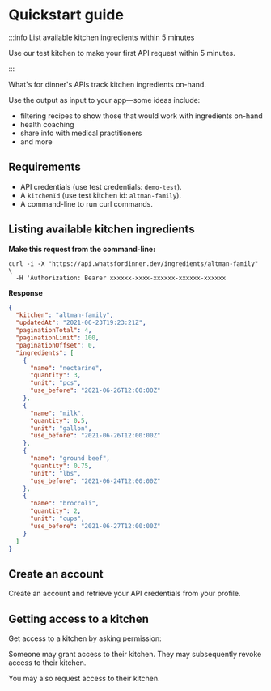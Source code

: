 # Quickstart guide

:::info List available kitchen ingredients within 5 minutes

Use our test kitchen to make your first API request within 5 minutes.

:::


What's for dinner's APIs track kitchen ingredients on-hand.

Use the output as input to your app&mdash;some ideas include:

- filtering recipes to show those that would work with ingredients on-hand
- health coaching
- share info with medical practitioners
- and more


## Requirements

- API credentials (use test credentials: `demo-test`).
- A `kitchenId` (use test kitchen id: `altman-family`).
- A command-line to run curl commands.

## Listing available kitchen ingredients

**Make this request from the command-line:**

```
curl -i -X "https://api.whatsfordinner.dev/ingredients/altman-family" \
  -H 'Authorization: Bearer xxxxxx-xxxx-xxxxxx-xxxxxx-xxxxxx
```

**Response**

```json
{
  "kitchen": "altman-family",
  "updatedAt": "2021-06-23T19:23:21Z",
  "paginationTotal": 4,
  "paginationLimit": 100,
  "paginationOffset": 0,
  "ingredients": [
    {
      "name": "nectarine",
      "quantity": 3,
      "unit": "pcs",
      "use_before": "2021-06-26T12:00:00Z"
    },
    {
      "name": "milk",
      "quantity": 0.5,
      "unit": "gallon",
      "use_before": "2021-06-26T12:00:00Z"
    },
    {
      "name": "ground beef",
      "quantity": 0.75,
      "unit": "lbs",
      "use_before": "2021-06-24T12:00:00Z"
    },
    {
      "name": "broccoli",
      "quantity": 2,
      "unit": "cups",
      "use_before": "2021-06-27T12:00:00Z"
    }
  ]
}
```

## Create an account

Create an account and retrieve your API credentials from your profile.

## Getting access to a kitchen

Get access to a kitchen by asking permission:

Someone may grant access to their kitchen.
They may subsequently revoke access to their kitchen.

You may also request access to their kitchen.
